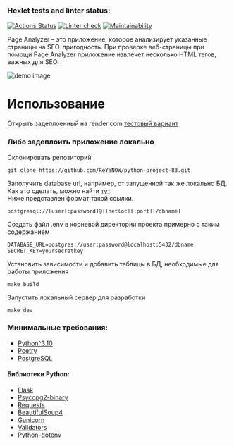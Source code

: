 ### Hexlet tests and linter status:

[![Actions Status](https://github.com/ReYaNOW/python-project-83/actions/workflows/hexlet-check.yml/badge.svg)](https://github.com/ReYaNOW/python-project-83/actions) [![Linter check](https://github.com/ReYaNOW/python-project-83/actions/workflows/action_tests.yml/badge.svg)](https://github.com/ReYaNOW/python-project-83/actions/workflows/action_tests.yml) [![Maintainability](https://api.codeclimate.com/v1/badges/cabad60e2d465cd10b5f/maintainability)](https://codeclimate.com/github/ReYaNOW/python-project-83/maintainability)

Page Analyzer – это приложение, которое анализирует указанные страницы на
SEO-пригодность.
При проверке веб-страницы при помощи Page Analyzer приложение извлечет
несколько HTML тегов, важных для SEO.

![demo image](https://media.discordapp.net/attachments/324178393161793536/1195950731597983774/image.png)

# Использование

Открыть задеплоенный на render.com 
[тестовый вариант](https://page-analyzer-hexlet.onrender.com/)

### Либо задеплоить приложение локально

Склонировать репозиторий

```
git clone https://github.com/ReYaNOW/python-project-83.git
```

Заполучить database url, например, от запущенной так же локально БД.
Как это сделать, можно
найти [тут](https://github.com/Hexlet/ru-instructions/blob/main/postgresql.md).  
Ниже представлен формат такой ссылки.

```
postgresql://[user[:password]@][netloc][:port][/dbname]
```

Создать файл .env в корневой директории проекта примерно c таким содержанием

```dotenv
DATABASE_URL=postgres://user:password@localhost:5432/dbname
SECRET_KEY=yoursecretkey
```  

Установить зависимости и добавить таблицы в БД, необходимые для работы
приложения

```
make build
```

Запустить локальный сервер для разработки

```
make dev
```  

### Минимальные требования:

- [Python^3.10](https://www.python.org/)
- [Poetry](https://python-poetry.org/)
- [PostgreSQL](https://www.postgresql.org/)

#### Библиотеки Python:

- [Flask](https://pypi.org/project/Flask/)
- [Psycopg2-binary](https://pypi.org/project/psycopg2-binary/)
- [Requests](https://pypi.org/project/requests/)
- [BeautifulSoup4](https://pypi.org/project/beautifulsoup4/)
- [Gunicorn](https://pypi.org/project/gunicorn/)
- [Validators](https://pypi.org/project/validators/)
- [Python-dotenv](https://pypi.org/project/python-dotenv/)

